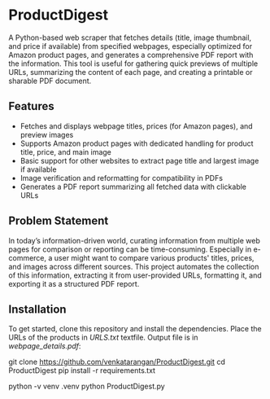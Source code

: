 # ProductDigest
 A Python-based web scraper that fetches details (title, image thumbnail, and price if available) from specified webpages, especially optimized for Amazon product pages, and generates a comprehensive PDF report with the information. This tool is useful for gathering quick previews of multiple URLs, summarizing the content of each page, and creating a printable or sharable PDF document.

## Features

- Fetches and displays webpage titles, prices (for Amazon pages), and preview images
- Supports Amazon product pages with dedicated handling for product title, price, and main image
- Basic support for other websites to extract page title and largest image if available
- Image verification and reformatting for compatibility in PDFs
- Generates a PDF report summarizing all fetched data with clickable URLs

## Problem Statement

In today’s information-driven world, curating information from multiple web pages for comparison or reporting can be time-consuming. Especially in e-commerce, a user might want to compare various products' titles, prices, and images across different sources. This project automates the collection of this information, extracting it from user-provided URLs, formatting it, and exporting it as a structured PDF report.

## Installation

To get started, clone this repository and install the dependencies. Place the URLs of the products in *URLS.txt* textfile. Output file is in *webpage_details.pdf*:

git clone https://github.com/venkatarangan/ProductDigest.git
cd ProductDigest
pip install -r requirements.txt

python -v venv .venv
python ProductDigest.py